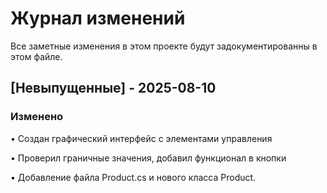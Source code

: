 # Журнал изменений

Все заметные изменения в этом проекте будут задокументированны в этом файле.

## [Невыпущенные] - 2025-08-10

### Изменено

•   Создан графический интерфейс с элементами управления

•   Проверил граничные значения, добавил функционал в кнопки

•   Добавление файла Product.cs и нового класса Product.
